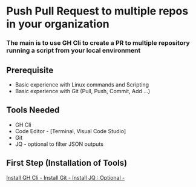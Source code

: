 # Push Pull Request to multiple repos in your organization

### The main is to use GH Cli to create a PR to multiple repository running a script from your local environment

## **Prerequisite**

* Basic experience with Linux commands and Scripting
* Basic experience with Git (Pull, Push, Commit, Add ...)

## **Tools Needed**

* GH Cli
* Code Editor - [Terminal, Visual Code Studio]
* Git
* JQ - optional to filter JSON outputs

## **First Step (Installation of Tools)**

[Install GH Cli - ](https://cli.github.com/manual/installation)
[Install Git - ](https://git-scm.com/downloads)
[Install JQ : Optional - ](https://stedolan.github.io/jq/download/)
